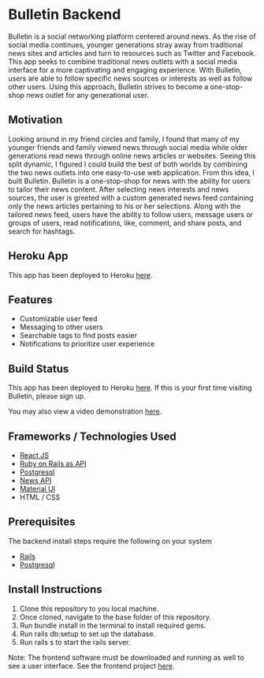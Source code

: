# Bulletin Backend
Bulletin is a social networking platform centered around news. As the rise of social media continues, younger generations stray away from traditional news sites and articles and turn to resources such as Twitter and Facebook. This app seeks to combine traditional news outlets with a social media interface for a more captivating and engaging experience. With Bulletin, users are able to follow specific news sources or interests as well as follow other users. Using this approach, Bulletin strives to become a one-stop-shop news outlet for any generational user.


## Motivation
Looking around in my friend circles and family, I found that many of my younger friends and family viewed news through social media while older generations read news through online news articles or websites. Seeing this split dynamic, I figured I could build the best of both worlds by combining the two news outlets into one easy-to-use web application. From this idea, I built Bulletin. Bulletin is a one-stop-shop for news with the ability for users to tailor their news content. After selecting news interests and news sources, the user is greeted with a custom generated news feed containing only the news articles pertaining to his or her selections. Along with the tailored news feed, users have the ability to follow users, message users or groups of users, read notifications, like, comment, and share posts, and search for hashtags.


## Heroku App
This app has been deployed to Heroku [here](https://bulletin-app-front.herokuapp.com/).


## Features
* Customizable user feed
* Messaging to other users
* Searchable tags to find posts easier
* Notifications to prioritize user experience


## Build Status
This app has been deployed to Heroku [here](https://bulletin-app-front.herokuapp.com/). If this is your first time visiting Bulletin, please sign up.

You may also view a video demonstration [here](https://www.youtube.com/watch?v=LRW9Y2imcJs).


## Frameworks / Technologies Used
* [React JS](https://reactjs.org/)
* [Ruby on Rails as API](https://rubyonrails.org/)
* [Postgresql](https://www.postgresql.org/)
* [News API](https://newsapi.org/)
* [Material UI](https://material-ui.com/)
* HTML / CSS


## Prerequisites
The backend install steps require the following on your system
* [Rails](https://rubyonrails.org/)
* [Postgresql](https://www.postgresql.org/)


## Install Instructions
1. Clone this repository to you local machine.
2. Once cloned, navigate to the base folder of this repository.
3. Run bundle install in the terminal to install required gems.
4. Run rails db:setup to set up the database.
5. Run rails s to start the rails server.

Note: The frontend software must be downloaded and running as well to see a user interface. See the frontend project [here](https://github.com/hoobie4792/bulletin-frontend).